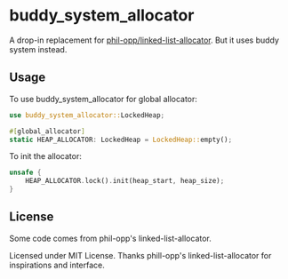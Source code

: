buddy_system_allocator
=================================

A drop-in replacement for [phil-opp/linked-list-allocator](https://github.com/phil-opp/linked-list-allocator). But it uses buddy system instead.


## Usage

To use buddy_system_allocator for global allocator:

```rust
use buddy_system_allocator::LockedHeap;

#[global_allocator]
static HEAP_ALLOCATOR: LockedHeap = LockedHeap::empty();
```

To init the allocator:

```rust
unsafe {
    HEAP_ALLOCATOR.lock().init(heap_start, heap_size);
}
```

## License

Some code comes from phil-opp's linked-list-allocator.

Licensed under MIT License. Thanks phill-opp's linked-list-allocator for inspirations and interface.